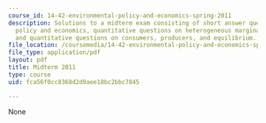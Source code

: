 ```yaml
---
course_id: 14-42-environmental-policy-and-economics-spring-2011
description: Solutions to a midterm exam consisting of short answer questions on environmental
  policy and economics, quantitative questions on heterogeneous marginal cost of abatement,
  and quantitative questions on consumers, producers, and equilibrium.
file_location: /coursemedia/14-42-environmental-policy-and-economics-spring-2011/fca56f0cc0368d2d9aee18bc2bbc7845_MIT14_42S11_midterm.pdf
file_type: application/pdf
layout: pdf
title: Midterm 2011
type: course
uid: fca56f0cc0368d2d9aee18bc2bbc7845

---
```

None